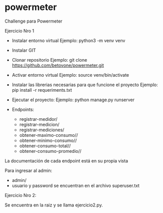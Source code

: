 # powermeter

Challenge para Powermeter

Ejercicio Nro 1

- Instalar entorno virtual
  Ejemplo: python3 -m venv venv
  
- Instalar GIT

- Clonar repositorio
  Ejemplo: git clone https://github.com/betovone/powermeter.git
  
- Activar entorno virtual
  Ejemplo: source venv/bin/activate
  
- Instalar las librerias necesarias para que funcione el proyecto
  Ejemplo: pip install -r requeriments.txt
  
- Ejecutar el proyecto:
  Ejemplo: python manage.py runserver
  
- Endpoints:
  - registrar-medidor/
  - registrar-medicion/
  - registrar-mediciones/
  - obtener-maximo-consumo/<medidor>/
  - obtener-minimo-consumo/<medidor>/
  - obtener-consumo-total/<medidor>/
  - obtener-consumo-promedio/<medidor>/

La documentación de cada endpoint está en su propia vista

Para ingresar al admin:
  - admin/
  - usuario y password se encuentran en el archivo superuser.txt
  


Ejercicio Nro 2:

Se encuentra en la raiz y se llama ejercicio2.py.



 
